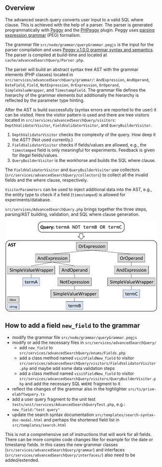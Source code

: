 ## Overview

The advanced search query converts user input to a valid SQL where clause. This is achieved with the help of a parser. The parser is generated programmatically with [Peggy](https://github.com/peggyjs/peggy) and the [PHPeggy](https://github.com/marcelbolten/phpeggy) plugin. Peggy uses [parsing expression grammar](http://en.wikipedia.org/wiki/Parsing_expression_grammar) (PEG) formalism.

The grammar file `src/node/grammar/queryGrammar.pegjs` is the input for the parser compilation and uses [Peggy v.1.0.0 grammar syntax and semantics](https://github.com/peggyjs/peggy/tree/v1.0.0#grammar-syntax-and-semantics). The parser is compiled at build-time and located at `cache/advancedSearchQuery/Parser.php`.

The parser will build an abstract syntax tree AST with the grammar elements (PHP classes) located in `src/services/advancedSearchQuery/grammar/`: `AndExpression`, `AndOperand`, `DateField`, `Field`, `NotExpression`, `OrExpression`, `OrOperand`, `SimpleValueWrapper`, and `TimestampField`. The grammar file defines the hierarchy of the grammar elements but additionally the hierarchy is reflected by the parameter type hinting.

After the AST is build successfully (syntax errors are reported to the user) it can be visited. Here the visitor pattern is used and there are tree visitors located in `src/services/advancedSearchQuery/visitors`: `DepthValidatorVisitor`, `FieldValidatorVisitor`, and `QueryBuilderVisitor`.

1. `DepthValidatorVisitor` checks the complexity of the query. How deep it the AST? (Not used currently.)
2. `FieldValidatorVisitor` checks if fields/values are allowed, e.g., the `timestamped` field is only meaningful for experiments. Feedback is given for illegal fields/values.
3. `QueryBuilderVisitor` is the workhorse and builds the SQL where clause.

The `FieldValidatorVisitor` and `QueryBuilderVisitor` use collectors (`src/services/advancedSearchQuery/collectors`) to collect all the invalid fields and the where clause, respectively.

`VisitorParameters` can be used to inject additional data into the AST, e.g., the entity type to check if a field (`timestamped`) is allowed for experiments/database.

`src/services/AdvancedSearchQuery.php` brings together the three steps, parsing/AST building, validation, and SQL where clause generation.

![Query and AST example!](Query-AST-example.svg "Query and AST example")

## How to add a field `new_field` to the grammar
- modify the grammar file `src/node/grammar/queryGrammar.pegjs`
- modify or add the necessary files in `src/services/advancedSearchQuery/`
  - add `new_field` to `src/services/advancedSearchQuery/enums/Fields.php`
  - add a class method named `visitFieldNew_field` to visitor `src/services/advancedSearchQuery/visitors/FieldValidatorVisitor.php` and maybe add some data validation steps
  - add a class method named `visitFieldNew_field` to visitor `src/services/advancedSearchQuery/visitors/QueryBuilderVisitor.php` and add the necessary SQL `WHERE` fragment to it
- reflect the changes of the grammar also in the highlighter `src/ts/prism-elabftwquery.ts`
- add a user query fragment to the unit test `tests/unit/services/AdvancedSearchQueryTest.php`, e.g.: `new_field:"test query"`
- update the search syntax documentation `src/templates/search-syntax-doc-modal.html` and perhaps the shortened field list in `src/templates/search.html`

This is not a comprehensive set of instructions that will work for all fields. There can be more complex code changes like for example for the date or timestamp fields. In this cases the new grammar classes (`src/services/advancedSearchQuery/grammar`) and interfaces (`src/services/advancedSearchQuery/interfaces/`) also need to be added/extended.

